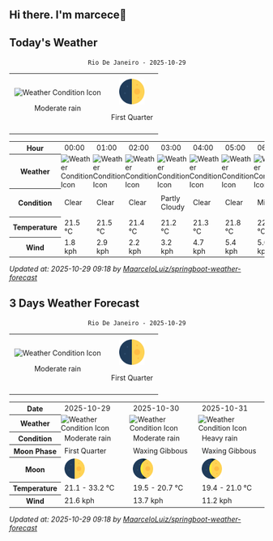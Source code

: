 ## Hi there. I'm marcece👋

<!--
**marcece/marcece** is a ✨ _special_ ✨ repository because its `README.md` (this file) appears on your GitHub profile.

Here are some ideas to get you started:

- 🔭 I’m currently working on ...
- 🌱 I’m currently learning ...
- 👯 I’m looking to collaborate on ...
- 🤔 I’m looking for help with ...
- 💬 Ask me about ...
- 📫 How to reach me: ...
- 😄 Pronouns: ...
- ⚡ Fun fact: ...
-->


<!-- HOURLY-START -->
## Today's Weather

<div align="center">

`Rio De Janeiro - 2025-10-29`

<table style="border-collapse: collapse; width: auto; margin: auto;">
<tr>
<td align="center" style="border: none; padding: 10px;">
<img src="https://cdn.weatherapi.com/weather/64x64/day/302.png" alt="Weather Condition Icon" style="width:50px; height:50px;"/>

Moderate rain

</td>
<td align="center" style="border: none; padding: 10px;">
<img src="https://raw.githubusercontent.com/MaarceloLuiz/springboot-weather-forecast/main/assets/img/First Quarter.png" alt="Moon Phase Icon" style="width:50px; height:50px;"/>

First Quarter

</td>
</tr>
</table>
</div>

<table>
<tr><th>Hour</th>
<td>00:00</td><td>01:00</td><td>02:00</td><td>03:00</td><td>04:00</td><td>05:00</td><td>06:00</td><td>07:00</td><td>08:00</td><td>09:00</td><td>10:00</td><td>11:00</td><td>12:00</td><td>13:00</td><td>14:00</td><td>15:00</td><td>16:00</td><td>17:00</td><td>18:00</td><td>19:00</td><td>20:00</td><td>21:00</td><td>22:00</td><td>23:00</td></tr><tr><th>Weather</th>
<td style="padding: 0;"><img src="https://cdn.weatherapi.com/weather/64x64/night/113.png" alt="Weather Condition Icon" style="width:50px; height:50px;"/></td><td style="padding: 0;"><img src="https://cdn.weatherapi.com/weather/64x64/night/113.png" alt="Weather Condition Icon" style="width:50px; height:50px;"/></td><td style="padding: 0;"><img src="https://cdn.weatherapi.com/weather/64x64/night/113.png" alt="Weather Condition Icon" style="width:50px; height:50px;"/></td><td style="padding: 0;"><img src="https://cdn.weatherapi.com/weather/64x64/night/116.png" alt="Weather Condition Icon" style="width:50px; height:50px;"/></td><td style="padding: 0;"><img src="https://cdn.weatherapi.com/weather/64x64/night/113.png" alt="Weather Condition Icon" style="width:50px; height:50px;"/></td><td style="padding: 0;"><img src="https://cdn.weatherapi.com/weather/64x64/night/113.png" alt="Weather Condition Icon" style="width:50px; height:50px;"/></td><td style="padding: 0;"><img src="https://cdn.weatherapi.com/weather/64x64/day/143.png" alt="Weather Condition Icon" style="width:50px; height:50px;"/></td><td style="padding: 0;"><img src="https://cdn.weatherapi.com/weather/64x64/day/113.png" alt="Weather Condition Icon" style="width:50px; height:50px;"/></td><td style="padding: 0;"><img src="https://cdn.weatherapi.com/weather/64x64/day/113.png" alt="Weather Condition Icon" style="width:50px; height:50px;"/></td><td style="padding: 0;"><img src="https://cdn.weatherapi.com/weather/64x64/day/113.png" alt="Weather Condition Icon" style="width:50px; height:50px;"/></td><td style="padding: 0;"><img src="https://cdn.weatherapi.com/weather/64x64/day/113.png" alt="Weather Condition Icon" style="width:50px; height:50px;"/></td><td style="padding: 0;"><img src="https://cdn.weatherapi.com/weather/64x64/day/113.png" alt="Weather Condition Icon" style="width:50px; height:50px;"/></td><td style="padding: 0;"><img src="https://cdn.weatherapi.com/weather/64x64/day/116.png" alt="Weather Condition Icon" style="width:50px; height:50px;"/></td><td style="padding: 0;"><img src="https://cdn.weatherapi.com/weather/64x64/day/116.png" alt="Weather Condition Icon" style="width:50px; height:50px;"/></td><td style="padding: 0;"><img src="https://cdn.weatherapi.com/weather/64x64/day/176.png" alt="Weather Condition Icon" style="width:50px; height:50px;"/></td><td style="padding: 0;"><img src="https://cdn.weatherapi.com/weather/64x64/day/176.png" alt="Weather Condition Icon" style="width:50px; height:50px;"/></td><td style="padding: 0;"><img src="https://cdn.weatherapi.com/weather/64x64/day/176.png" alt="Weather Condition Icon" style="width:50px; height:50px;"/></td><td style="padding: 0;"><img src="https://cdn.weatherapi.com/weather/64x64/day/353.png" alt="Weather Condition Icon" style="width:50px; height:50px;"/></td><td style="padding: 0;"><img src="https://cdn.weatherapi.com/weather/64x64/day/176.png" alt="Weather Condition Icon" style="width:50px; height:50px;"/></td><td style="padding: 0;"><img src="https://cdn.weatherapi.com/weather/64x64/night/353.png" alt="Weather Condition Icon" style="width:50px; height:50px;"/></td><td style="padding: 0;"><img src="https://cdn.weatherapi.com/weather/64x64/night/353.png" alt="Weather Condition Icon" style="width:50px; height:50px;"/></td><td style="padding: 0;"><img src="https://cdn.weatherapi.com/weather/64x64/night/353.png" alt="Weather Condition Icon" style="width:50px; height:50px;"/></td><td style="padding: 0;"><img src="https://cdn.weatherapi.com/weather/64x64/night/353.png" alt="Weather Condition Icon" style="width:50px; height:50px;"/></td><td style="padding: 0;"><img src="https://cdn.weatherapi.com/weather/64x64/night/353.png" alt="Weather Condition Icon" style="width:50px; height:50px;"/></td></tr><tr><th>Condition</th>
<td>Clear </td><td>Clear </td><td>Clear </td><td>Partly Cloudy </td><td>Clear </td><td>Clear </td><td>Mist</td><td>Sunny</td><td>Sunny</td><td>Sunny</td><td>Sunny</td><td>Sunny</td><td>Partly Cloudy </td><td>Partly Cloudy </td><td>Patchy rain nearby</td><td>Patchy rain nearby</td><td>Patchy rain nearby</td><td>Light rain shower</td><td>Patchy rain nearby</td><td>Light rain shower</td><td>Light rain shower</td><td>Light rain shower</td><td>Light rain shower</td><td>Light rain shower</td></tr><tr><th>Temperature</th>
<td>21.5 °C</td><td>21.5 °C</td><td>21.4 °C</td><td>21.2 °C</td><td>21.3 °C</td><td>21.8 °C</td><td>22.2 °C</td><td>25.8 °C</td><td>27.7 °C</td><td>29.9 °C</td><td>31.5 °C</td><td>32.6 °C</td><td>33.2 °C</td><td>32.1 °C</td><td>30.6 °C</td><td>29.6 °C</td><td>27.6 °C</td><td>25.1 °C</td><td>23.2 °C</td><td>22.4 °C</td><td>22.0 °C</td><td>21.6 °C</td><td>21.1 °C</td><td>21.1 °C</td></tr><tr><th>Wind</th>
<td>1.8 kph</td><td>2.9 kph</td><td>2.2 kph</td><td>3.2 kph</td><td>4.7 kph</td><td>5.4 kph</td><td>5.0 kph</td><td>5.4 kph</td><td>5.0 kph</td><td>7.6 kph</td><td>8.6 kph</td><td>11.2 kph</td><td>15.5 kph</td><td>12.2 kph</td><td>11.5 kph</td><td>11.9 kph</td><td>9.7 kph</td><td>21.6 kph</td><td>16.9 kph</td><td>20.2 kph</td><td>19.8 kph</td><td>16.6 kph</td><td>11.2 kph</td><td>8.6 kph</td></tr></table>

*Updated at: 2025-10-29 09:18 by [MaarceloLuiz/springboot-weather-forecast](https://github.com/MaarceloLuiz/springboot-weather-forecast)*


<!-- HOURLY-END -->

<!-- MULTI-DAY-START -->
## 3 Days Weather Forecast

<div align="center">

`Rio De Janeiro - 2025-10-29`

<table style="border-collapse: collapse; width: auto; margin: auto;">
<tr>
<td align="center" style="border: none; padding: 10px;">
<img src="https://cdn.weatherapi.com/weather/64x64/day/302.png" alt="Weather Condition Icon" style="width:50px; height:50px;"/>

Moderate rain

</td>
<td align="center" style="border: none; padding: 10px;">
<img src="https://raw.githubusercontent.com/MaarceloLuiz/springboot-weather-forecast/main/assets/img/First Quarter.png" alt="Moon Phase Icon" style="width:50px; height:50px;"/>

First Quarter

</td>
</tr>
</table>
</div>

<table>
<tr><th>Date</th>
<td>2025-10-29</td><td>2025-10-30</td><td>2025-10-31</td></tr><tr><th>Weather</th>
<td style="padding: 0;"><img src="https://cdn.weatherapi.com/weather/64x64/day/302.png" alt="Weather Condition Icon" style="width:50px; height:50px;"/></td><td style="padding: 0;"><img src="https://cdn.weatherapi.com/weather/64x64/day/302.png" alt="Weather Condition Icon" style="width:50px; height:50px;"/></td><td style="padding: 0;"><img src="https://cdn.weatherapi.com/weather/64x64/day/308.png" alt="Weather Condition Icon" style="width:50px; height:50px;"/></td></tr><tr><th>Condition</th>
<td width="200px">Moderate rain</td><td width="200px">Moderate rain</td><td width="200px">Heavy rain</td></tr><tr><th>Moon Phase</th>
<td>First Quarter</td><td>Waxing Gibbous</td><td>Waxing Gibbous</td></tr><tr><th>Moon</th>
<td style="padding: 10;"><img src="https://raw.githubusercontent.com/MaarceloLuiz/springboot-weather-forecast/main/assets/img/First Quarter.png" alt="Moon Phase Icon" style="width:40px; height:40px;"/></td><td style="padding: 10;"><img src="https://raw.githubusercontent.com/MaarceloLuiz/springboot-weather-forecast/main/assets/img/Waxing Gibbous.png" alt="Moon Phase Icon" style="width:40px; height:40px;"/></td><td style="padding: 10;"><img src="https://raw.githubusercontent.com/MaarceloLuiz/springboot-weather-forecast/main/assets/img/Waxing Gibbous.png" alt="Moon Phase Icon" style="width:40px; height:40px;"/></td></tr><tr><th>Temperature</th>
<td>21.1 - 33.2 °C</td><td>19.5 - 20.7 °C</td><td>19.4 - 21.0 °C</td></tr><tr><th>Wind</th>
<td>21.6 kph</td><td>13.7 kph</td><td>11.2 kph</td></tr></table>

*Updated at: 2025-10-29 09:18 by [MaarceloLuiz/springboot-weather-forecast](https://github.com/MaarceloLuiz/springboot-weather-forecast)*


<!-- MULTI-DAY-END -->
